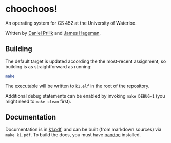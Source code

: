 # choochoos!

An operating system for CS 452 at the University of Waterloo.

Written by [Daniel Prilik](https://prilik.com) and [James Hageman](https://jameshageman.com).

## Building

The default target is updated according the the most-recent assignment, so building is as straightforward as running:

```bash
make
```

The executable will be written to `k1.elf` in the root of the repository.

Additional debug statements can be enabled by invoking `make DEBUG=1` (you might need to `make clean` first).

## Documentation

Documentation is in [k1.pdf](./k1.pdf), and can be built (from markdown sources) via `make k1.pdf`. To build the docs, you must have [pandoc](https://pandoc.org/installing.html) installed.
